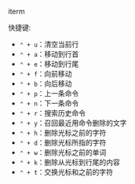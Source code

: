 iterm

快捷键:

- `⌃ + u`：清空当前行
- `⌃ + a`：移动到行首
- `⌃ + e`：移动到行尾
- `⌃ + f`：向前移动
- `⌃ + b`：向后移动
- `⌃ + p`：上一条命令
- `⌃ + n`：下一条命令
- `⌃ + r`：搜索历史命令
- `⌃ + y`：召回最近用命令删除的文字
- `⌃ + h`：删除光标之前的字符
- `⌃ + d`：删除光标所指的字符
- `⌃ + w`：删除光标之前的单词
- `⌃ + k`：删除从光标到行尾的内容
- `⌃ + t`：交换光标和之前的字符